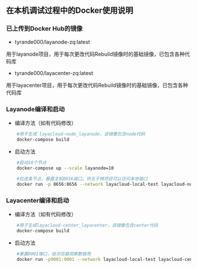 ## 在本机调试过程中的Docker使用说明 

### 已上传到Docker Hub的镜像

- tyrande000/layanode-zq:latest

用于layanode项目，用于每次更改代码Rebuild镜像时的基础镜像，已包含各种代码库

- tyrande000/layacenter-zq:latest

用于layacenter项目，用于每次更改代码Rebuild镜像时的基础镜像，已包含各种代码库

### Layanode编译和启动

- 编译方法（如有代码修改）
```bash
	#用于生成 layacloud-node_layanode，该镜像包含node代码
	docker-compose build
```

- 启动方法
```bash
	#启动10个节点
	docker-compose up --scale layanode=10
	
	#拉皮条节点，暴露主机8656端口，供五子棋项目可以访问本地端口
	docker run -p 8656:8656 --network layacloud-local-test layacloud-node_layanode --url http://172.18.0.2:9001(本人机器上Center IP)
```

### Layacenter编译和启动

- 编译方法（如有代码修改）
```bash
	#用于生成layacloud-center_layacenter，该镜像包含center代码
	docker-compose build
```

- 启动方法
```bash
	#暴露9001端口，给浏览器观察数据用
	docker run -p9001:9001 --network layacloud-local-test layacloud-center_layacenter
```
